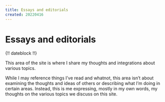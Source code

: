 ```yaml
---
title: Essays and editorials
created: 20220416
---
```


# Essays and editorials

{!! dateblock !!}

This area of the site is where I share my thoughts and integrations about various topics. 

While I may reference things I’ve read and whatnot, this area isn’t about examining the thoughts and ideas of others or describing what I’m doing in certain areas. Instead, this is me expressing, mostly in my own words, my thoughts on the various topics we discuss on this site.
